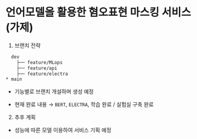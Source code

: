 # 언어모델을 활용한 혐오표현 마스킹 서비스(가제)

1. 브랜치 전략 

```bash
  dev
    ├── feature/MLops
    ├── feature/api
    ├── feature/electra
* main
```

- 기능별로 브랜치 개설하며 생성 예정

- 현재 완료 내용 → `BERT`, `ELECTRA`, 학습 완료 / 실험실 구축 완료

2. 추후 계획 

- 성능에 따른 모델 이용하여 서비스 기획 예정 